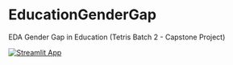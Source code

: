# EducationGenderGap
EDA Gender Gap in Education
(Tetris Batch 2 - Capstone Project)

[![Streamlit App](https://static.streamlit.io/badges/streamlit_badge_black_white.svg)](https://dorotheacp-educationgendergap-capstone-v3xw7t.streamlitapp.com/)

